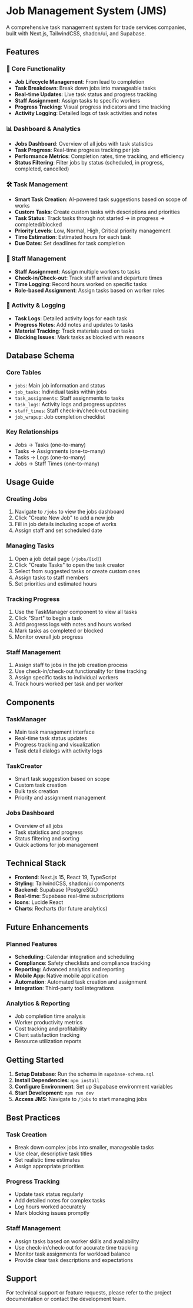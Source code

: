 # Job Management System (JMS)

A comprehensive task management system for trade services companies, built with Next.js, TailwindCSS, shadcn/ui, and Supabase.

## Features

### 🎯 Core Functionality
- **Job Lifecycle Management**: From lead to completion
- **Task Breakdown**: Break down jobs into manageable tasks
- **Real-time Updates**: Live task status and progress tracking
- **Staff Assignment**: Assign tasks to specific workers
- **Progress Tracking**: Visual progress indicators and time tracking
- **Activity Logging**: Detailed logs of task activities and notes

### 📊 Dashboard & Analytics
- **Jobs Dashboard**: Overview of all jobs with task statistics
- **Task Progress**: Real-time progress tracking per job
- **Performance Metrics**: Completion rates, time tracking, and efficiency
- **Status Filtering**: Filter jobs by status (scheduled, in progress, completed, cancelled)

### 🛠 Task Management
- **Smart Task Creation**: AI-powered task suggestions based on scope of works
- **Custom Tasks**: Create custom tasks with descriptions and priorities
- **Task Status**: Track tasks through not started → in progress → completed/blocked
- **Priority Levels**: Low, Normal, High, Critical priority management
- **Time Estimation**: Estimated hours for each task
- **Due Dates**: Set deadlines for task completion

### 👥 Staff Management
- **Staff Assignment**: Assign multiple workers to tasks
- **Check-in/Check-out**: Track staff arrival and departure times
- **Time Logging**: Record hours worked on specific tasks
- **Role-based Assignment**: Assign tasks based on worker roles

### 📝 Activity & Logging
- **Task Logs**: Detailed activity logs for each task
- **Progress Notes**: Add notes and updates to tasks
- **Material Tracking**: Track materials used on tasks
- **Blocking Issues**: Mark tasks as blocked with reasons

## Database Schema

### Core Tables
- `jobs`: Main job information and status
- `job_tasks`: Individual tasks within jobs
- `task_assignments`: Staff assignments to tasks
- `task_logs`: Activity logs and progress updates
- `staff_times`: Staff check-in/check-out tracking
- `job_wrapup`: Job completion checklist

### Key Relationships
- Jobs → Tasks (one-to-many)
- Tasks → Assignments (one-to-many)
- Tasks → Logs (one-to-many)
- Jobs → Staff Times (one-to-many)

## Usage Guide

### Creating Jobs
1. Navigate to `/jobs` to view the jobs dashboard
2. Click "Create New Job" to add a new job
3. Fill in job details including scope of works
4. Assign staff and set scheduled date

### Managing Tasks
1. Open a job detail page (`/jobs/[id]`)
2. Click "Create Tasks" to open the task creator
3. Select from suggested tasks or create custom ones
4. Assign tasks to staff members
5. Set priorities and estimated hours

### Tracking Progress
1. Use the TaskManager component to view all tasks
2. Click "Start" to begin a task
3. Add progress logs with notes and hours worked
4. Mark tasks as completed or blocked
5. Monitor overall job progress

### Staff Management
1. Assign staff to jobs in the job creation process
2. Use check-in/check-out functionality for time tracking
3. Assign specific tasks to individual workers
4. Track hours worked per task and per worker

## Components

### TaskManager
- Main task management interface
- Real-time task status updates
- Progress tracking and visualization
- Task detail dialogs with activity logs

### TaskCreator
- Smart task suggestion based on scope
- Custom task creation
- Bulk task creation
- Priority and assignment management

### Jobs Dashboard
- Overview of all jobs
- Task statistics and progress
- Status filtering and sorting
- Quick actions for job management

## Technical Stack

- **Frontend**: Next.js 15, React 19, TypeScript
- **Styling**: TailwindCSS, shadcn/ui components
- **Backend**: Supabase (PostgreSQL)
- **Real-time**: Supabase real-time subscriptions
- **Icons**: Lucide React
- **Charts**: Recharts (for future analytics)

## Future Enhancements

### Planned Features
- **Scheduling**: Calendar integration and scheduling
- **Compliance**: Safety checklists and compliance tracking
- **Reporting**: Advanced analytics and reporting
- **Mobile App**: Native mobile application
- **Automation**: Automated task creation and assignment
- **Integration**: Third-party tool integrations

### Analytics & Reporting
- Job completion time analysis
- Worker productivity metrics
- Cost tracking and profitability
- Client satisfaction tracking
- Resource utilization reports

## Getting Started

1. **Setup Database**: Run the schema in `supabase-schema.sql`
2. **Install Dependencies**: `npm install`
3. **Configure Environment**: Set up Supabase environment variables
4. **Start Development**: `npm run dev`
5. **Access JMS**: Navigate to `/jobs` to start managing jobs

## Best Practices

### Task Creation
- Break down complex jobs into smaller, manageable tasks
- Use clear, descriptive task titles
- Set realistic time estimates
- Assign appropriate priorities

### Progress Tracking
- Update task status regularly
- Add detailed notes for complex tasks
- Log hours worked accurately
- Mark blocking issues promptly

### Staff Management
- Assign tasks based on worker skills and availability
- Use check-in/check-out for accurate time tracking
- Monitor task assignments for workload balance
- Provide clear task descriptions and expectations

## Support

For technical support or feature requests, please refer to the project documentation or contact the development team. 